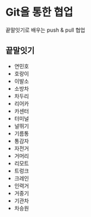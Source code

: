 # Git을 통한 협업
끝말잇기로 배우는 push & pull 협업

## 끝말잇기
- 연민호
- 호랑이
- 이발소
- 소방차
- 차두리
- 리어카
- 카센터
- 터미널
- 널뛰기
- 기름통
- 통감자
- 자전거
- 거머리
- 리모트
- 트렁크
- 크레인
- 인력거
- 거중기
- 기관차
- 차승원